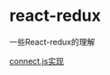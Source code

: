 # react-redux
一些React-redux的理解


[connect.js实现](https://gist.github.com/gaearon/1d19088790e70ac32ea636c025ba424e)

